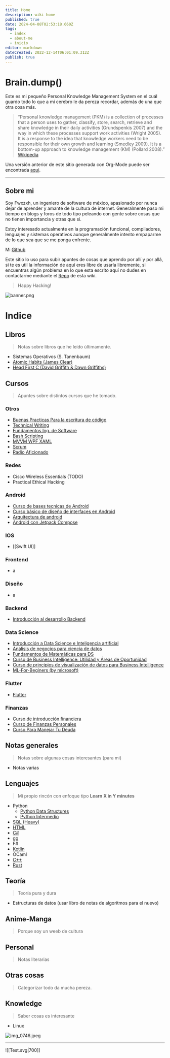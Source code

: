 ```yaml
---
title: Home
description: wiki home
published: true
date: 2024-04-08T02:53:18.660Z
tags:
  - index
  - about-me
  - inicio
editor: markdown
dateCreated: 2022-12-14T06:01:09.312Z
publish: true
---
```


# Brain.dump()

Este es mi pequeño Personal Knowledge Management System en el cuál guardo todo lo que a mi cerebro le da pereza recordar, además de una que otra cosa más.

> “Personal knowledge management (PKM) is a collection of processes that a person uses to gather, classify, store, search, retrieve and share knowledge in their daily activities (Grundspenkis 2007) and the way in which these processes support work activities (Wright 2005). It is a response to the idea that knowledge workers need to be responsible for their own growth and learning (Smedley 2009). It is a bottom-up approach to knowledge management (KM) (Pollard 2008).” [Wikipedia](https://www.wiki.fwxzxh.com/Publ/#:~:text=KM)

Una versión anterior de este sitio generada con Org-Mode puede ser encontrada [aqui](https://www.wiki.fwxzxh.com/Publ/).

----
## Sobre mi

<p>
Soy Fwxzxh, un ingeniero de software de méxico, apasionado por nunca dejar de aprender y amante de la cultura de internet.
Generalmente paso mi tiempo en blogs y foros de todo tipo peleando con gente sobre cosas que no tienen importancia y otras que si.
</p>

<p>
Estoy interesado actualmente en la programación funcional, compiladores, lenguajes y sistemas operativos aunque generalmente
intento empaparme de lo que sea que se me ponga enfrente.
</p>

Mi [Github](https://github.com/Fwxzxh)

Este sitio lo uso para subir apuntes de cosas que aprendo por allí y por allá, si te es util la información de aquí
eres libre de usarla libremente, si encuentras algún problema en lo que esta escrito aquí no dudes en contactarme mediante
el [Repo](https://github.com/Fwxzxh/wiki) de esta wiki.

> Happy Hacking!


![banner.png](/banner.png)

# Indice
## Libros
> Notas sobre libros que he leído últimamente.

* Sistemas Operativos (S. Tanenbaum)
* [Atomic Habits (James Clear)](/Libros/AtomicHabits)
* [Head First C (David Griffith & Dawn Griffiths)](/Libros/HeadFirstC)

## Cursos
> Apuntes sobre distintos cursos que he tomado.

### Otros
* [Buenas Practicas Para la escritura de código](/Cursos/BuenasPracticas)
* [Technical Writing](/Cursos/TechnicalWriting)
* [Fundamentos Ing. de Software](/Cursos/FundIngSoftware)
* [Bash Scripting](/Cursos/BashScripting)
* [MVVM WPF XAML](/Cursos/MvvmWpfXaml)
* [Scrum](/Cursos/Scrum/Scrum)
* [Radio Aficionado](CursoRadioAficionado.md)

### Redes
* Cisco Wireless Essentials (TODO)
* Practical Ethical Hacking

### Android
* [Curso de bases tecnicas de Android](/Cursos/Android/BasesTecnicasAndroid)
* [Curso básico de diseño de interfaces en Android](/Cursos/Android/DisenoInterfacesAndroid)
* [Arquitectura de android](/Cursos/Android/ArquitecturaAndroid)
* [Android con Jetpack Compose](/Cursos/Android/AndroidJetpackCompose)

### IOS
- [[Swift UI]]

### Frontend
* a

### Diseño
* a

### Backend
* [Introducción al desarrollo Backend](/Backend/IntroBackend)

### Data Science
* [Introducción a Data Science e Inteligencia artificial](/DataScience/IntroDataSci)
* [Análisis de negocios para ciencia de datos](/DataScience/AnaNegociosDS)
* [Fundamentos de Matemáticas para DS](/DataScience/FundamentosMathDs)
* [Curso de Business Intelligence: Utilidad y Áreas de Oportunidad](/DataScience/BussInteligenceUA)
* [Curso de principios de visualización de datos para Business Intelligence](/DataScience/VisualizacionParaBS)
* [ML-For-Beginers (by microsoft)](/DataScience/MlForBeginers)

### Flutter
* [Flutter](/Cursos/Flutter/Flutter)

### Finanzas
* [Curso de introducción financiera](/Cursos/Finanzas/IntroEduFinanciera)
* [Curso de Finanzas Personales](/Cursos/Finanzas/CurFinanzasPersonales)
* [Curso Para Manejar Tu Deuda](/Cursos/Finanzas/ManejarDeuda)

## Notas generales
> Notas sobre algunas cosas interesantes (para mi)

* Notas varias

## Lenguajes
> Mi propio rincón con enfoque tipo **Learn X in Y minutes**

* Python
    * [Python Data Structures](/Lenguajes/Python/PythonDataStructures)
    * [Python Intermedio](/Lenguajes/Python/IntermPython)
* [SQL (Heavy)](/Lenguajes/SQL)
* [HTML](/Lenguajes/HTML)
* [C#](/Lenguajes/Csharp/Csharp)
* [go](/Lenguajes/go)
* F#
* [Kotlin](/Lenguajes/Kotlin)
* OCaml
* [C++](/Lenguajes/cpp/cpp)
* [Rust](/Lenguajes/Rust/Rust)

## Teoría
> Teoría pura y dura

* Estructuras de datos (usar libro de notas de algoritmos para el nuevo)

## Anime-Manga
> Porque soy un weeb de cultura

## Personal
> Notas literarias

## Otras cosas
> Categorizar todo da mucha pereza.

## Knowledge
> Saber cosas es interesante

* Linux

![img_0746.jpeg](/img_0746.jpeg)

---

![[Test.svg|700]]
